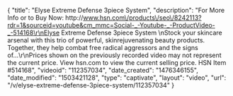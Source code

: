 {
    "title": "Elyse Extreme Defense 3piece System",
    "description": "For More Info or to Buy Now: http:\/\/www.hsn.com\/products\/seo\/8242113?rdr=1&sourceid=youtube&cm_mmc=Social-_-Youtube-_-ProductVideo-_-514168\r\nElyse Extreme Defense 3piece System \nStock your skincare arsenal with this trio of powerful, skinrejuvenating beauty products. Together, they help combat free radical aggressors and the signs of...\r\nPrices shown on the previously recorded video may not represent the current price.  View hsn.com to view the current selling price. HSN Item #514168",
    "videoid": "112357034",
    "date_created": "1476346155",
    "date_modified": "1503421128",
    "type": "captivate",
    "layout": "video",
    "url": "\/v\/elyse-extreme-defense-3piece-system\/112357034"
}